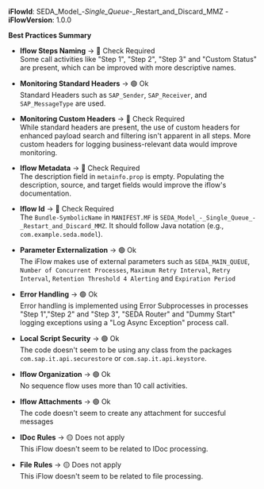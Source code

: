 **iFlowId**: SEDA_Model_-_Single_Queue_-_Restart_and_Discard_MMZ - **iFlowVersion**: 1.0.0

**Best Practices Summary**
- **Iflow Steps Naming** -> 🔴 Check Required\
    Some call activities like "Step 1", "Step 2", "Step 3" and "Custom Status" are present, which can be improved with more descriptive names.

- **Monitoring Standard Headers** -> 🟢 Ok\
    Standard Headers such as `SAP_Sender`, `SAP_Receiver`, and `SAP_MessageType` are used.

- **Monitoring Custom Headers** -> 🔴 Check Required\
    While standard headers are present, the use of custom headers for enhanced payload search and filtering isn't apparent in all steps. More custom headers for logging business-relevant data would improve monitoring.

- **Iflow Metadata** -> 🔴 Check Required\
    The description field in `metainfo.prop` is empty. Populating the description, source, and target fields would improve the iflow's documentation.

- **Iflow Id** -> 🔴 Check Required\
    The `Bundle-SymbolicName` in `MANIFEST.MF` is `SEDA_Model_-_Single_Queue_-_Restart_and_Discard_MMZ`. It should follow Java notation (e.g., `com.example.seda.model`).

- **Parameter Externalization** -> 🟢 Ok\
    The iFlow makes use of external parameters such as `SEDA_MAIN_QUEUE`, `Number of Concurrent Processes`, `Maximum Retry Interval`, `Retry Interval`, `Retention Threshold 4 Alerting` and `Expiration Period`

- **Error Handling** -> 🟢 Ok\
    Error handling is implemented using Error Subprocesses in processes "Step 1","Step 2" and "Step 3", "SEDA Router" and "Dummy Start" logging exceptions using a "Log Async Exception" process call.

- **Local Script Security** -> 🟢 Ok\
    The code doesn't seem to be using any class from the packages `com.sap.it.api.securestore` or `com.sap.it.api.keystore`.

- **Iflow Organization** -> 🟢 Ok\
    No sequence flow uses more than 10 call activities.

- **Iflow Attachments** -> 🟢 Ok\
    The code doesn't seem to create any attachment for succesful messages

- **IDoc Rules** -> 🟡 Does not apply\
    This iFlow doesn't seem to be related to IDoc processing.

- **File Rules** -> 🟡 Does not apply\
    This iFlow doesn't seem to be related to file processing.